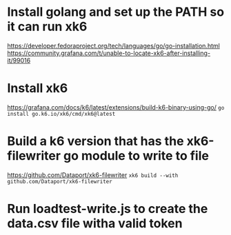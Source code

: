 # Install golang and set up the PATH so it can run xk6
https://developer.fedoraproject.org/tech/languages/go/go-installation.html
https://community.grafana.com/t/unable-to-locate-xk6-after-installing-it/99016

# Install xk6
https://grafana.com/docs/k6/latest/extensions/build-k6-binary-using-go/
`go install go.k6.io/xk6/cmd/xk6@latest`

# Build a k6 version that has the xk6-filewriter go module to write to file
https://github.com/Dataport/xk6-filewriter
`xk6 build --with github.com/Dataport/xk6-filewriter`

# Run loadtest-write.js to create the data.csv file witha valid token